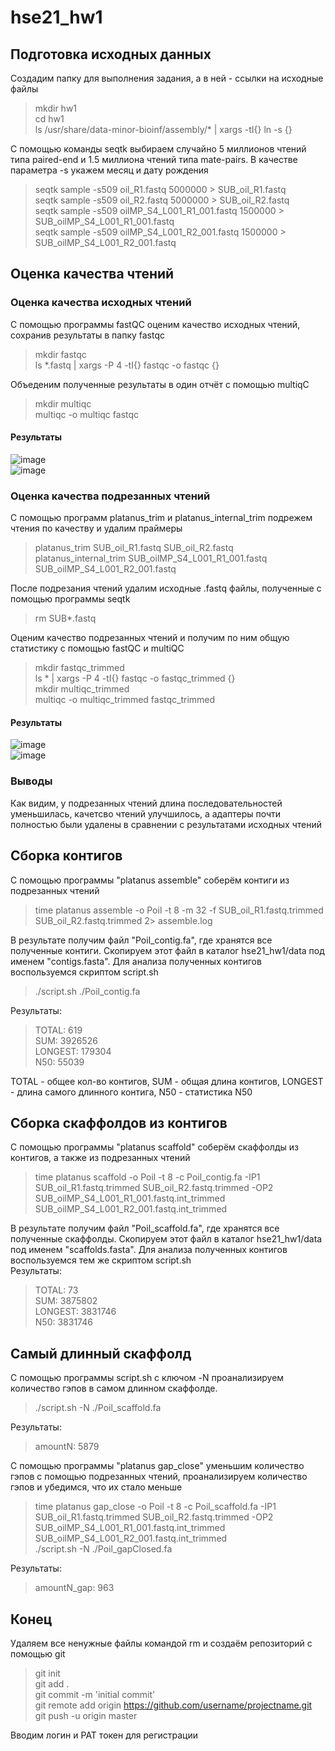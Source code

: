 # hse21_hw1
## Подготовка исходных данных
Создадим папку для выполнения задания, а в ней - ссылки на исходные файлы
>mkdir hw1  
>cd hw1  
>ls /usr/share/data-minor-bioinf/assembly/* | xargs -tI{} ln -s {}

С помощью команды seqtk выбираем случайно 5 миллионов чтений типа paired-end и 1.5 миллиона чтений типа mate-pairs.
В качестве параметра -s укажем месяц и дату рождения
>seqtk sample -s509 oil_R1.fastq 5000000 > SUB_oil_R1.fastq  
>seqtk sample -s509 oil_R2.fastq 5000000 > SUB_oil_R2.fastq  
>seqtk sample -s509 oilMP_S4_L001_R1_001.fastq 1500000 > SUB_oilMP_S4_L001_R1_001.fastq  
>seqtk sample -s509 oilMP_S4_L001_R2_001.fastq 1500000 > SUB_oilMP_S4_L001_R2_001.fastq  

## Оценка качества чтений
### Оценка качества исходных чтений
С помощью программы fastQC оценим качество исходных чтений, сохранив результаты в папку fastqc
>mkdir fastqc  
>ls *.fastq | xargs -P 4 -tI{} fastqc -o fastqc {}

Объеденим полученные результаты в один отчёт с помощью multiqC
>mkdir multiqc  
>multiqc -o multiqc fastqc
#### Результаты
![image](https://user-images.githubusercontent.com/93263216/139384764-8709e2eb-d3bb-43f6-992d-435001e964fe.png)  
![image](https://user-images.githubusercontent.com/93263216/139384551-91ba573b-78f5-402e-bd29-00553680f7a2.png)

### Оценка качества подрезанных чтений
С помощью программ platanus_trim и platanus_internal_trim подрежем чтения по качеству и удалим праймеры
>platanus_trim SUB_oil_R1.fastq SUB_oil_R2.fastq  
>platanus_internal_trim SUB_oilMP_S4_L001_R1_001.fastq SUB_oilMP_S4_L001_R2_001.fastq  

После подрезания чтений удалим исходные .fastq файлы, полученные с помощью программы seqtk
>rm SUB*.fastq

Оценим качество подрезанных чтений и получим по ним общую статистику с помощью fastQC и multiQC
>mkdir fastqc_trimmed  
>ls * | xargs -P 4 -tI{} fastqc -o fastqc_trimmed {}  
>mkdir multiqc_trimmed  
>multiqc -o multiqc_trimmed fastqc_trimmed

#### Результаты
![image](https://user-images.githubusercontent.com/93263216/139387145-892b6a67-3429-4832-b3fe-f86f59f65660.png)  
![image](https://user-images.githubusercontent.com/93263216/139386961-eae5ff4f-4bc0-4eed-84e0-ba967e7f57aa.png)

### Выводы
Как видим, у подрезанных чтений длина последовательностей уменьшилась, качетсво чтений улучшилось, а адаптеры почти полностью были удалены в сравнении с результатами исходных чтений

## Сборка контигов
С помощью программы "platanus assemble" соберём контиги из подрезанных чтений  
>time platanus assemble  -o Poil -t 8 -m 32 -f SUB_oil_R1.fastq.trimmed SUB_oil_R2.fastq.trimmed 2> assemble.log

В результате получим файл "Poil_contig.fa", где хранятся все полученные контиги. Скопируем этот файл в каталог hse21_hw1/data под именем "contigs.fasta".
Для анализа полученных контигов воспользуемся скриптом script.sh
>./script.sh ./Poil_contig.fa

Результаты:
>TOTAL: 619  
SUM: 3926526  
LONGEST: 179304  
N50: 55039

TOTAL - общее кол-во контигов, SUM - общая длина контигов, LONGEST - длина самого длинного контига, N50 - статистика N50

## Сборка скаффолдов из контигов
С помощью программы "platanus scaffold" соберём скаффолды из контигов, а также из подрезанных чтений 
>time platanus scaffold -o Poil -t 8 -c Poil_contig.fa -IP1 SUB_oil_R1.fastq.trimmed SUB_oil_R2.fastq.trimmed -OP2 SUB_oilMP_S4_L001_R1_001.fastq.int_trimmed SUB_oilMP_S4_L001_R2_001.fastq.int_trimmed

В результате получим файл "Poil_scaffold.fa", где хранятся все полученные скаффолды. Скопируем этот файл в каталог hse21_hw1/data под именем "scaffolds.fasta".
Для анализа полученных контигов воспользуемся тем же скриптом script.sh  
Результаты:
>TOTAL: 73  
>SUM: 3875802  
>LONGEST: 3831746  
>N50: 3831746

## Самый длинный скаффолд
С помощью программы script.sh с ключом -N проанализируем количество гэпов в самом длинном скаффолде.
>./script.sh -N ./Poil_scaffold.fa

Результаты:
>amountN: 5879

С помощью программы "platanus gap_close" уменьшим количество гэпов с помощью подрезанных чтений, проанализируем количество гэпов и убедимся, что их стало меньше
>time platanus gap_close -o Poil -t 8 -c Poil_scaffold.fa -IP1 SUB_oil_R1.fastq.trimmed SUB_oil_R2.fastq.trimmed -OP2 SUB_oilMP_S4_L001_R1_001.fastq.int_trimmed SUB_oilMP_S4_L001_R2_001.fastq.int_trimmed  
>./script.sh -N ./Poil_gapClosed.fa

Результаты:
>amountN_gap: 963

## Конец
Удаляем все ненужные файлы командой rm и создаём репозиторий с помощью git
>git init  
>git add .  
>git commit -m 'initial commit'  
>git remote add origin https://github.com/username/projectname.git  
>git push -u origin master

Вводим логин и PAT токен для регистрации
